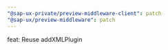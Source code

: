 ```yaml
---
"@sap-ux-private/preview-middleware-client": patch
"@sap-ux/preview-middleware": patch
---
```


feat: Reuse addXMLPlugin
